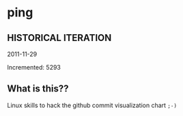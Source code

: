 # ping

## HISTORICAL ITERATION
2011-11-29

Incremented: 5293

## What is this?? 
Linux skills to hack the github commit visualization chart `;-)`
